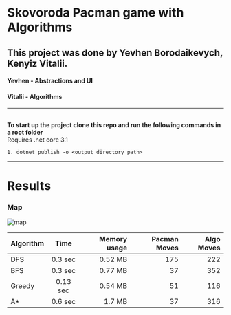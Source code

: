 # Skovoroda Pacman game with Algorithms

## This project was done by Yevhen Borodaikevych, Kenyiz Vitalii.

#### Yevhen - Abstractions and UI
#### Vitalii - Algorithms
____
##
**To start up the project clone this repo and run the following commands in a root folder**<br>
Requires .net core 3.1
```
1. dotnet publish -o <output directory path>
```
---
# Results 
### Map
![map](https://i.imgur.com/fSkiuuN.png)

| Algorithm     | Time          | Memory usage  |  Pacman Moves| Algo Moves |
| ------------- |:-------------:| -------------:| ------------:| --------:|
| DFS           | 0.3  sec   | 0.52 MB     |    175      | 222     | 
| BFS           | 0.3 sec     | 0.77 MB     | 37          | 352     | 
| Greedy        | 0.13 sec     | 0.54 MB     | 51          | 116      | 
| A*            | 0.6 sec     | 1.7 MB     | 37          | 316     |
